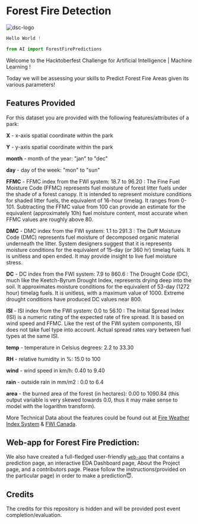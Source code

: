 # Forest Fire Detection

![dsc-logo](https://raw.githubusercontent.com/divyake/Cysec-Hacktoberfest/dcc84465cfcff73981f8fcb5c8fe3b1710c007e1/assets/logo.svg)

```python
Hello World !

from AI import ForestFirePredictions
```

Welcome to the Hacktoberfest Challenge for Artificial Intelligence | Machine Learning !

Today we will be assessing your skills to Predict Forest Fire Areas given its various parameters!

## Features Provided
For this dataset you are provided with the following features/attributes of a park:

**X** - x-axis spatial coordinate within the park

**Y** - y-axis spatial coordinate within the park

**month** - month of the year: "jan" to "dec"

**day** - day of the week: "mon" to "sun"

**FFMC** - FFMC index from the FWI system: 18.7 to 96.20 : The Fine Fuel Moisture Code (FFMC) represents fuel moisture of forest litter fuels under the shade of a forest canopy. It is intended to represent moisture conditions for shaded litter fuels, the equivalent of 16-hour timelag. It ranges from 0-101. Subtracting the FFMC value from 100 can provide an estimate for the equivalent (approximately 10h) fuel moisture content, most accurate when FFMC values are roughly above 80.

**DMC** - DMC index from the FWI system: 1.1 to 291.3 : The Duff Moisture Code (DMC) represents fuel moisture of decomposed organic material underneath the litter. System designers suggest that it is represents moisture conditions for the equivalent of 15-day (or 360 hr) timelag fuels. It is unitless and open ended. It may provide insight to live fuel moisture stress.


**DC** - DC index from the FWI system: 7.9 to 860.6 : The Drought Code (DC), much like the Keetch-Byrum Drought Index, represents drying deep into the soil. It approximates moisture conditions for the equivalent of 53-day (1272 hour) timelag fuels. It is unitless, with a maximum value of 1000. Extreme drought conditions have produced DC values near 800.

**ISI** - ISI index from the FWI system: 0.0 to 56.10 : The Initial Spread Index (ISI) is a numeric rating of the expected rate of fire spread. It is based on wind speed and FFMC. Like the rest of the FWI system components, ISI does not take fuel type into account. Actual spread rates vary between fuel types at the same ISI.

**temp** - temperature in Celsius degrees: 2.2 to 33.30

**RH** - relative humidity in %: 15.0 to 100

**wind** - wind speed in km/h: 0.40 to 9.40

**rain** - outside rain in mm/m2 : 0.0 to 6.4

**area** - the burned area of the forest (in hectares): 0.00 to 1090.84 (this output variable is very skewed towards 0.0, thus it may make sense to model with the logarithm transform).

More Technical Data about the features could be found out at [Fire Weather Index System](https://www.nwcg.gov/publications/pms437/cffdrs/fire-weather-index-system) & [FWI Canada](https://cwfis.cfs.nrcan.gc.ca/background/summary/fwi).

## Web-app for Forest Fire Prediction:
We also have created a full-fledged user-friendly [`web-app`](https://ffp-web-app.herokuapp.com/) that contains a prediction page, an interactive EDA Dashboard page, About the Project page, and a contributors page. Please follow the instructions(provided on the particular page) in order to make a prediction😇.


## Credits
The credits for this repository is hidden and will be provided post event completion/evaluation.
